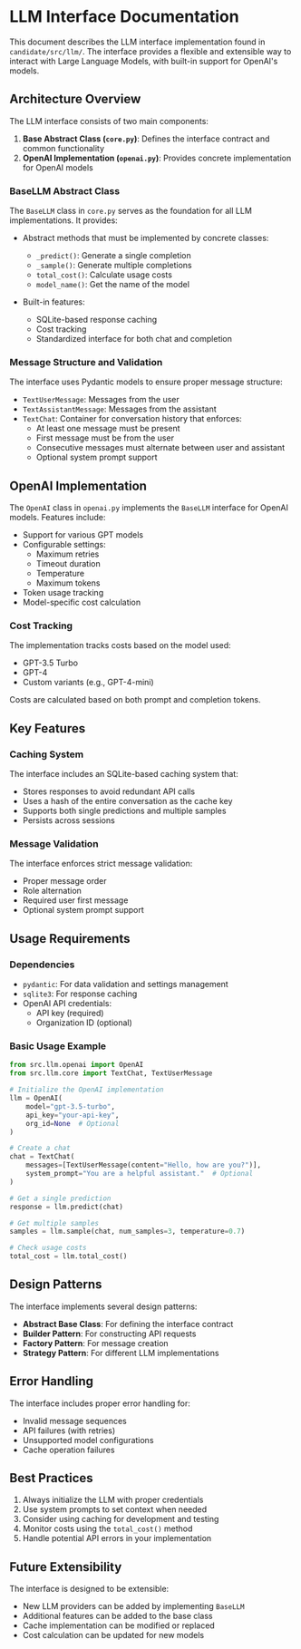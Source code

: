 # LLM Interface Documentation

This document describes the LLM interface implementation found in `candidate/src/llm/`. The interface provides a flexible and extensible way to interact with Large Language Models, with built-in support for OpenAI's models.

## Architecture Overview

The LLM interface consists of two main components:

1. **Base Abstract Class (`core.py`)**: Defines the interface contract and common functionality
2. **OpenAI Implementation (`openai.py`)**: Provides concrete implementation for OpenAI models

### BaseLLM Abstract Class

The `BaseLLM` class in `core.py` serves as the foundation for all LLM implementations. It provides:

- Abstract methods that must be implemented by concrete classes:
  - `_predict()`: Generate a single completion
  - `_sample()`: Generate multiple completions
  - `total_cost()`: Calculate usage costs
  - `model_name()`: Get the name of the model

- Built-in features:
  - SQLite-based response caching
  - Cost tracking
  - Standardized interface for both chat and completion

### Message Structure and Validation

The interface uses Pydantic models to ensure proper message structure:

- `TextUserMessage`: Messages from the user
- `TextAssistantMessage`: Messages from the assistant
- `TextChat`: Container for conversation history that enforces:
  - At least one message must be present
  - First message must be from the user
  - Consecutive messages must alternate between user and assistant
  - Optional system prompt support

## OpenAI Implementation

The `OpenAI` class in `openai.py` implements the `BaseLLM` interface for OpenAI models. Features include:

- Support for various GPT models
- Configurable settings:
  - Maximum retries
  - Timeout duration
  - Temperature
  - Maximum tokens
- Token usage tracking
- Model-specific cost calculation

### Cost Tracking

The implementation tracks costs based on the model used:
- GPT-3.5 Turbo
- GPT-4
- Custom variants (e.g., GPT-4-mini)

Costs are calculated based on both prompt and completion tokens.

## Key Features

### Caching System

The interface includes an SQLite-based caching system that:
- Stores responses to avoid redundant API calls
- Uses a hash of the entire conversation as the cache key
- Supports both single predictions and multiple samples
- Persists across sessions

### Message Validation

The interface enforces strict message validation:
- Proper message order
- Role alternation
- Required user first message
- Optional system prompt support

## Usage Requirements

### Dependencies

- `pydantic`: For data validation and settings management
- `sqlite3`: For response caching
- OpenAI API credentials:
  - API key (required)
  - Organization ID (optional)

### Basic Usage Example

```python
from src.llm.openai import OpenAI
from src.llm.core import TextChat, TextUserMessage

# Initialize the OpenAI implementation
llm = OpenAI(
    model="gpt-3.5-turbo",
    api_key="your-api-key",
    org_id=None  # Optional
)

# Create a chat
chat = TextChat(
    messages=[TextUserMessage(content="Hello, how are you?")],
    system_prompt="You are a helpful assistant."  # Optional
)

# Get a single prediction
response = llm.predict(chat)

# Get multiple samples
samples = llm.sample(chat, num_samples=3, temperature=0.7)

# Check usage costs
total_cost = llm.total_cost()
```

## Design Patterns

The interface implements several design patterns:
- **Abstract Base Class**: For defining the interface contract
- **Builder Pattern**: For constructing API requests
- **Factory Pattern**: For message creation
- **Strategy Pattern**: For different LLM implementations

## Error Handling

The interface includes proper error handling for:
- Invalid message sequences
- API failures (with retries)
- Unsupported model configurations
- Cache operation failures

## Best Practices

1. Always initialize the LLM with proper credentials
2. Use system prompts to set context when needed
3. Consider using caching for development and testing
4. Monitor costs using the `total_cost()` method
5. Handle potential API errors in your implementation

## Future Extensibility

The interface is designed to be extensible:
- New LLM providers can be added by implementing `BaseLLM`
- Additional features can be added to the base class
- Cache implementation can be modified or replaced
- Cost calculation can be updated for new models
